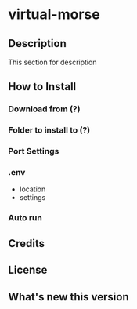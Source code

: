 # virtual-morse

## Description

This section for description

## How to Install

### Download from (?)

### Folder to install to (?)

### Port Settings

### .env

- location
- settings

### Auto run


## Credits


## License

## What's new this version


